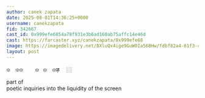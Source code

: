 ```yaml
---
author: canek zapata
date: 2025-08-01T14:36:25+0000
username: canekzapata
fid: 342667
cast_id: 0x999efe6854a78f931e3b6ad160ab75affc14e46d
cast: https://farcaster.xyz/canekzapata/0x999efe68
image: https://imagedelivery.net/BXluQx4ige9GuW0Ia56BHw/fdbf82a4-61f3-4b71-9bd2-5b04243a7600/original
layout: post
---
```

፨　፨፨ 　　፨  ፨　፨ऴ  ⿳  
  
part of   
poetic inquiries into the liquidity of the screen  

<img src='https://imagedelivery.net/BXluQx4ige9GuW0Ia56BHw/fdbf82a4-61f3-4b71-9bd2-5b04243a7600/original' alt='' referrerpolicy='no-referrer'/>